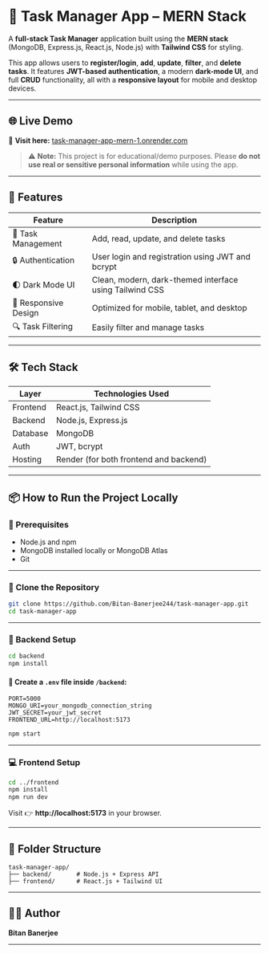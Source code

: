 # 🚀 Task Manager App – MERN Stack

A **full-stack Task Manager** application built using the **MERN stack** (MongoDB, Express.js, React.js, Node.js) with **Tailwind CSS** for styling.

This app allows users to **register/login**, **add**, **update**, **filter**, and **delete tasks**. It features **JWT-based authentication**, a modern **dark-mode UI**, and full **CRUD** functionality, all with a **responsive layout** for mobile and desktop devices.

---

## 🌐 Live Demo

🔗 **Visit here:** [task-manager-app-mern-1.onrender.com](https://task-manager-app-mern-1.onrender.com)

> ⚠️ **Note:** This project is for educational/demo purposes. Please **do not use real or sensitive personal information** while using the app.

---

## 📸 Features

| Feature             | Description                                                              |
|---------------------|--------------------------------------------------------------------------|
| 🧾 Task Management   | Add, read, update, and delete tasks                                      |
| 🔒 Authentication    | User login and registration using JWT and bcrypt                         |
| 🌓 Dark Mode UI      | Clean, modern, dark-themed interface using Tailwind CSS                  |
| 📱 Responsive Design | Optimized for mobile, tablet, and desktop                                |
| 🔍 Task Filtering    | Easily filter and manage tasks                                           |

---

## 🛠️ Tech Stack

| Layer     | Technologies Used                       |
|-----------|------------------------------------------|
| Frontend  | React.js, Tailwind CSS                   |
| Backend   | Node.js, Express.js                      |
| Database  | MongoDB                                  |
| Auth      | JWT, bcrypt                              |
| Hosting   | Render (for both frontend and backend)   |

---

## 📦 How to Run the Project Locally

### 🔧 Prerequisites

- Node.js and npm
- MongoDB installed locally or MongoDB Atlas
- Git

---

### 📁 Clone the Repository

```bash
git clone https://github.com/Bitan-Banerjee244/task-manager-app.git
cd task-manager-app
```

---

### 🚀 Backend Setup

```bash
cd backend
npm install
```

#### 📄 Create a `.env` file inside `/backend`:

```env
PORT=5000
MONGO_URI=your_mongodb_connection_string
JWT_SECRET=your_jwt_secret
FRONTEND_URL=http://localhost:5173
```

```bash
npm start
```

---

### 💻 Frontend Setup

```bash
cd ../frontend
npm install
npm run dev
```

Visit 👉 **http://localhost:5173** in your browser.

---

## 📂 Folder Structure

```plaintext
task-manager-app/
├── backend/       # Node.js + Express API
├── frontend/      # React.js + Tailwind UI
```

---



## 🙋‍♂️ Author

**Bitan Banerjee**   

---

